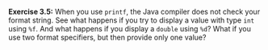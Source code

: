 **Exercise 3.5:**
When you use `printf`, the Java compiler does not check your format string. See what happens if you try to display a value with type `int` using `%f`. And what happens if you display a `double` using `%d`? What if you use two format specifiers, but then provide only one value?